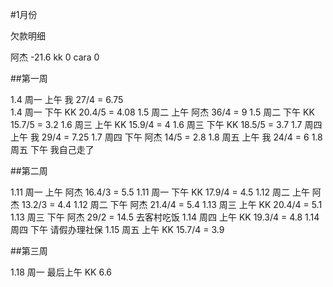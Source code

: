 #1月份

欠款明细

阿杰 -21.6
kk   0
cara 0


##第一周

1.4  周一 上午  我   27/4   = 6.75   
1.4  周一 下午  KK   20.4/5 = 4.08
1.5  周二 上午  阿杰 36/4   = 9
1.5  周二 下午  KK   15.7/5 = 3.2 
1.6  周三 上午  KK   15.9/4 = 4
1.6  周三 下午  KK   18.5/5 = 3.7
1.7  周四 上午  我   29/4   = 7.25
1.7  周四 下午  阿杰 14/5   = 2.8
1.8  周五 上午  我   24/4   = 6
1.8  周五 下午  我自己走了

##第二周

1.11 周一 上午  阿杰 16.4/3 = 5.5
1.11 周一 下午  KK   17.9/4 = 4.5
1.12 周二 上午  阿杰 13.2/3 = 4.4
1.12 周二 下午  阿杰 21.4/4 = 5.4
1.13 周三 上午  KK   20.4/4 = 5.1
1.13 周三 下午  阿杰 29/2   = 14.5  去客村吃饭 
1.14 周四 上午  KK   19.3/4 = 4.8 
1.14 周四 下午  请假办理社保
1.15 周五 上午  KK   15.7/4 = 3.9 

##第三周

1.18 周一 最后上午 KK  6.6  
